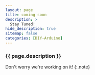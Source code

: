 ```yaml
---
layout: page
title: coming soon
description: >
  Stay Tuned!
hide_description: true
sitemap: false
categories: [DIY-Arduino]
---
```



<h3 class="faded">{{ page.description }}</h3>

Don't worry we're working on it!
{:.note}